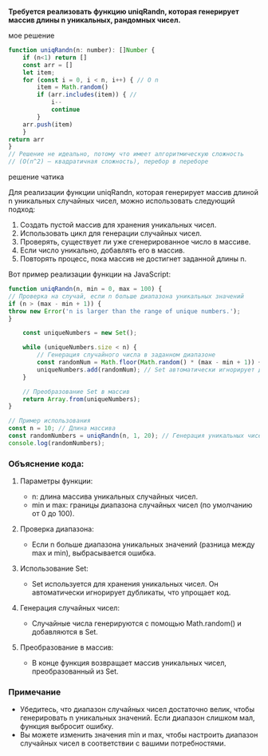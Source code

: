 **Требуется реализовать функцию uniqRandn, которая генерирует массив длины n уникальных, рандомных чисел.**


мое решение
```js
function uniqRandn(n: number): []Number {
    if (n<1) return []
    const arr = []
    let item;
    for (const i = 0, i < n, i++) { // O n
        item = Math.random()
        if (arr.includes(item)) { //
            i--
            continue
        }
    arr.push(item)
    }
return arr
} 
// Решение не идеально, потому что имеет алгоритмическую сложность
// (O(n^2) — квадратичная сложность), перебор в переборе
```

решение чатика 

Для реализации функции uniqRandn, которая генерирует массив длиной n уникальных случайных чисел, можно использовать следующий подход:

1. Создать пустой массив для хранения уникальных чисел.
2. Использовать цикл для генерации случайных чисел.
3. Проверять, существует ли уже сгенерированное число в массиве.
4. Если число уникально, добавлять его в массив.
5. Повторять процесс, пока массив не достигнет заданной длины n.

Вот пример реализации функции на JavaScript:

```js
function uniqRandn(n, min = 0, max = 100) {
// Проверка на случай, если n больше диапазона уникальных значений
if (n > (max - min + 1)) {
throw new Error('n is larger than the range of unique numbers.');
}

    const uniqueNumbers = new Set();

    while (uniqueNumbers.size < n) {
        // Генерация случайного числа в заданном диапазоне
        const randomNum = Math.floor(Math.random() * (max - min + 1)) + min;
        uniqueNumbers.add(randomNum); // Set автоматически игнорирует дубликаты
    }

    // Преобразование Set в массив
    return Array.from(uniqueNumbers);
}

// Пример использования
const n = 10; // Длина массива
const randomNumbers = uniqRandn(n, 1, 20); // Генерация уникальных чисел от 1 до 20
console.log(randomNumbers);
```

### Объяснение кода:

1. Параметры функции:
    - n: длина массива уникальных случайных чисел.
    - min и max: границы диапазона случайных чисел (по умолчанию от 0 до 100).

2. Проверка диапазона:
    - Если n больше диапазона уникальных значений (разница между max и min), выбрасывается ошибка.

3. Использование Set:
    - Set используется для хранения уникальных чисел. Он автоматически игнорирует дубликаты, что упрощает код.

4. Генерация случайных чисел:
    - Случайные числа генерируются с помощью Math.random() и добавляются в Set.

5. Преобразование в массив:
    - В конце функция возвращает массив уникальных чисел, преобразованный из Set.

### Примечание

- Убедитесь, что диапазон случайных чисел достаточно велик, чтобы генерировать n уникальных значений. Если диапазон слишком мал, функция выбросит ошибку.
- Вы можете изменить значения min и max, чтобы настроить диапазон случайных чисел в соответствии с вашими потребностями.
